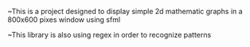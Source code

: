 ~This is a project designed to display simple 2d mathematic graphs in  a 800x600 pixes window  using sfml 

~This library is also using regex in order to recognize patterns 






